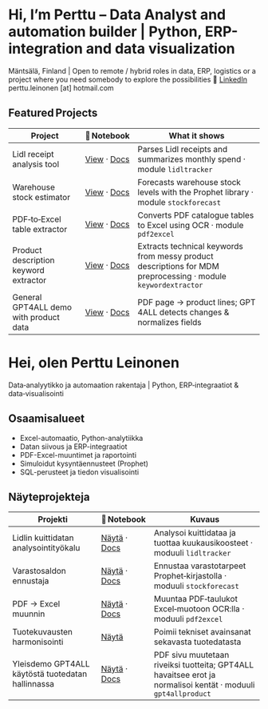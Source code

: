 # Hi, I’m Perttu – Data Analyst and automation builder | Python, ERP-integration and data visualization

Mäntsälä, Finland | Open to remote / hybrid roles in data, ERP, logistics or a project where you need somebody to explore the possibilities
🔗 [LinkedIn](https://www.linkedin.com/in/perttu-leinonen-487325b7) perttu.leinonen [at] hotmail.com

## Featured Projects
| Project | 📓 Notebook | What it shows |
|---------|-------------|---------------|
| Lidl receipt analysis tool | <a href="Toolbox/notebooks/Lidl_receipt_financial_tracker.ipynb">View</a> · [Docs](docs/lidl_receipt_analysis.md) | Parses Lidl receipts and summarizes monthly spend · module `lidltracker` |
| Warehouse stock estimator | <a href="Toolbox/notebooks/prophet.ipynb">View</a> · [Docs](docs/warehouse_stock_estimator.md) | Forecasts warehouse stock levels with the Prophet library · module `stockforecast` |
| PDF‑to‑Excel table extractor | <a href="Toolbox/notebooks/pdf_to_excel_converter.ipynb">View</a> · [Docs](docs/pdf_to_excel_converter.md) | Converts PDF catalogue tables to Excel using OCR · module `pdf2excel` |
| Product description keyword extractor | <a href="Toolbox/notebooks/Product_Description_Keyword_Extraction_Demo.ipynb">View</a> · [Docs](docs/product_keyword_extractor.md) | Extracts technical keywords from messy product descriptions for MDM preprocessing · module `keywordextractor` |
| General GPT4ALL demo with product data | <a href="Toolbox/notebooks/SKU_Demo_ZERO_SETUP.ipynb">View</a> · [Docs](docs/gpt4all_product_demo.md) | PDF page → product lines; GPT 4ALL detects changes & normalizes fields|


# Hei, olen Perttu Leinonen
Data‑analyytikko ja automaation rakentaja | Python, ERP‑integraatiot & data‑visualisointi

## Osaamisalueet
- Excel-automaatio, Python-analytiikka
- Datan siivous ja ERP-integraatiot
- PDF-Excel-muuntimet ja raportointi
- Simuloidut kysyntäennusteet (Prophet)
- SQL-perusteet ja tiedon visualisointi


## Näyteprojekteja
| Projekti | 📓 Notebook | Kuvaus |
|----------|-------------|--------|
| Lidlin kuittidatan analysointityökalu | <a href="Toolbox/notebooks/Lidl_receipt_financial_tracker.ipynb">Näytä</a> · [Docs](docs/lidl_receipt_analysis.md) | Analysoi kuittidataa ja tuottaa kuukausikoosteet · moduuli `lidltracker` |
| Varastosaldon ennustaja | <a href="Toolbox/notebooks/prophet.ipynb">Näytä</a> · [Docs](docs/warehouse_stock_estimator.md) | Ennustaa varastotarpeet Prophet‑kirjastolla · moduuli `stockforecast` |
| PDF → Excel muunnin | <a href="Toolbox/notebooks/pdf_to_excel_converter.ipynb">Näytä</a> · [Docs](docs/pdf_to_excel_converter.md) | Muuntaa PDF‑taulukot Excel‑muotoon OCR:lla · moduuli `pdf2excel` |
| Tuotekuvausten harmonisointi | <a href="Toolbox/notebooks/Product_Description_Keyword_Extraction_Demo.ipynb">Näytä</a> | Poimii tekniset avainsanat sekavasta tuotedatasta |
| Yleisdemo GPT4ALL käytöstä tuotedatan hallinnassa | <a href="Toolbox/notebooks/SKU_Demo_ZERO_SETUP.ipynb">Näytä</a> · [Docs](docs/gpt4all_product_demo.md) | PDF sivu muutetaan riveiksi tuotteita; GPT4ALL havaitsee erot ja normalisoi kentät · moduuli `gpt4allproduct`|


